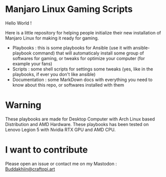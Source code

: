# Manjaro Linux Gaming Scripts

Hello World !

Here is a little repository for helping people initialize their new installation of Manjaro Linux for making it ready for gaming.

- Playbooks : this is some playbooks for Ansible (use it with ansible-playbook command) that will automaticaly install some group of softwares for gaming, or tweaks for optimize your computer (for example your fans)
- Scripts : some shell scripts for settings some tweaks (yes, like in the playbooks, if ever you don't like ansible)
- Documentation : some MarkDown docs with everything you need to know about this repo, or softwares installed with them

# Warning

These playbooks are made for Desktop Computer with Arch Linux based Distribution and AMD Hardware.
These playbooks has been tested on Lenovo Legion 5 with Nvidia RTX GPU and AMD CPU.

# I want to contribute

Please open an issue or contact me on my Mastodon : [Buddakhiin@craftopi.art](https://craftopi.art/users/Buddakhiin)
